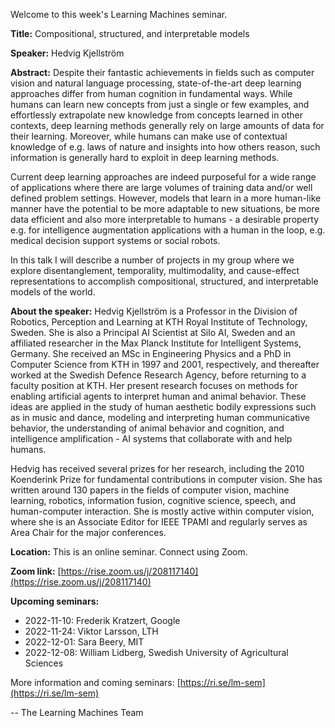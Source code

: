 Welcome to this week's Learning Machines seminar.

**Title:** Compositional, structured, and interpretable models

**Speaker:** Hedvig Kjellström

**Abstract:** Despite their fantastic achievements in fields such as computer vision and natural language processing, state-of-the-art deep learning approaches differ from human cognition in fundamental ways. While humans can learn new concepts from just a single or few examples, and effortlessly extrapolate new knowledge from concepts learned in other contexts, deep learning methods generally rely on large amounts of data for their learning. Moreover, while humans can make use of contextual knowledge of e.g. laws of nature and insights into how others reason, such information is generally hard to exploit in deep learning methods.

Current deep learning approaches are indeed purposeful for a wide range of applications where there are large volumes of training data and/or well defined problem settings. However, models that learn in a more human-like manner have the potential to be more adaptable to new situations, be more data efficient and also more interpretable to humans - a desirable property e.g. for intelligence augmentation applications with a human in the loop, e.g. medical decision support systems or social robots.

In this talk I will describe a number of projects in my group where we explore disentanglement, temporality, multimodality, and cause-effect representations to accomplish compositional, structured, and interpretable models of the world. 


**About the speaker:** Hedvig Kjellström is a Professor in the Division of Robotics, Perception and Learning at KTH Royal Institute of Technology, Sweden. She is also a Principal AI Scientist at Silo AI, Sweden and an affiliated researcher in the Max Planck Institute for Intelligent Systems, Germany. She received an MSc in Engineering Physics and a PhD in Computer Science from KTH in 1997 and 2001, respectively, and thereafter worked at the Swedish Defence Research Agency, before returning to a faculty position at KTH. Her present research focuses on methods for enabling artificial agents to interpret human and animal behavior. These ideas are applied in the study of human aesthetic bodily expressions such as in music and dance, modeling and interpreting human communicative behavior, the understanding of animal behavior and cognition, and intelligence amplification - AI systems that collaborate with and help humans.



Hedvig has received several prizes for her research, including the 2010 Koenderink Prize for fundamental contributions in computer vision. She has written around 130 papers in the fields of computer vision, machine learning, robotics, information fusion, cognitive science, speech, and human-computer interaction. She is mostly active within computer vision, where she is an Associate Editor for IEEE TPAMI and regularly serves as Area Chair for the major conferences. 


**Location:** This is an online seminar. Connect using Zoom.

**Zoom link:** [https://rise.zoom.us/j/208117140](https://rise.zoom.us/j/208117140)

**Upcoming seminars:**

* 2022-11-10: Frederik Kratzert, Google
* 2022-11-24: Viktor Larsson, LTH
* 2022-12-01: Sara Beery, MIT
* 2022-12-08: William Lidberg, Swedish University of Agricultural Sciences

More information and coming seminars: [https://ri.se/lm-sem](https://ri.se/lm-sem)

-- The Learning Machines Team

